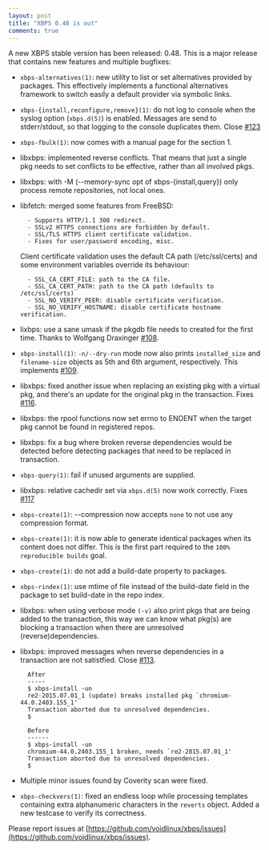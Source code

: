 ```yaml
---
layout: post
title: "XBPS 0.48 is out"
comments: true
---
```


A new XBPS stable version has been released: 0.48. This is a major release
that contains new features and multiple bugfixes:

* `xbps-alternatives(1)`: new utility to list or set alternatives provided by
packages. This effectively implements a functional alternatives framework
to switch easily a default provider via symbolic links.

* `xbps-{install,reconfigure,remove}(1)`: do not log to console when the
syslog option (`xbps.d(5)`) is enabled. Messages are send to stderr/stdout,
so that logging to the console duplicates them.
Close [#123](https://github.com/voidlinux/xbps/issues/123)

* `xbps-fbulk(1)`: now comes with a manual page for the section 1.

* libxbps: implemented reverse conflicts. That means that just a single pkg
 needs to set conflicts to be effective, rather than all involved pkgs.

* libxbps: with \-M (\--memory-sync opt of xbps-{install,query}) only process
 remote repositories, not local ones.

* libfetch: merged some features from FreeBSD:

        - Supports HTTP/1.1 308 redirect.
        - SSLv2 HTTPS connections are forbidden by default.
        - SSL/TLS HTTPS client certificate validation.
        - Fixes for user/password encoding, misc.

    Client certificate validation uses the default CA path (/etc/ssl/certs)
and some environment variables override its behaviour:

        - SSL_CA_CERT_FILE: path to the CA file.
        - SSL_CA_CERT_PATH: path to the CA path (defaults to /etc/ssl/certs)
        - SSL_NO_VERIFY_PEER: disable certificate verification.
        - SSL_NO_VERIFY_HOSTNAME: disable certificate hostname verification.

* lixbps: use a sane umask if the pkgdb file needs to created for the first
time. Thanks to Wolfgang Draxinger [#108](https://github.com/voidlinux/xbps/pull/108).

* `xbps-install(1)`: `-n/--dry-run` mode now also prints `installed_size` and
`filename-size` objects as 5th and 6th argument, respectively.
This implements [#109](https://github.com/voidlinux/xbps/issues/109).

* libxbps: fixed another issue when replacing an existing pkg with a virtual
pkg, and there's an update for the original pkg in the transaction.
Fixes [#116](https://github.com/voidlinux/xbps/issues/116).

* libxbps: the rpool functions now set errno to ENOENT when the target
 pkg cannot be found in registered repos.

* libxbps: fix a bug where broken reverse dependencies would be detected
 before detecting packages that need to be replaced in transaction.

* `xbps-query(1)`: fail if unused arguments are supplied.

* libxbps: relative cachedir set via `xbps.d(5)` now work correctly.
Fixes [#117](https://github.com/voidlinux/xbps/issues/117)

* `xbps-create(1)`: --compression now accepts `none` to not use any
compression format.

* `xbps-create(1)`: it is now able to generate identical packages when its
content does not differ. This is the first part required to the
`100% reproducible builds` goal.

* `xbps-create(1)`: do not add a build-date property to packages.

* `xbps-rindex(1)`: use mtime of file instead of the build-date field in the
package to set build-date in the repo index.

* libxbps: when using verbose mode `(-v)` also print pkgs that are being
added to the transaction, this way we can know what pkg(s) are blocking
a transaction when there are unresolved (reverse)dependencies.

* libxbps: improved messages when reverse dependencies in a transaction
are not satistfied. Close [#113](https://github.com/voidlinux/xbps/issues/113).

        After
        -----
        $ xbps-install -un
        re2-2015.07.01_1 (update) breaks installed pkg `chromium-44.0.2403.155_1'
        Transaction aborted due to unresolved dependencies.
        $

        Before
        ------
        $ xbps-install -un
        chromium-44.0.2403.155_1 broken, needs `re2-2015.07.01_1'
        Transaction aborted due to unresolved dependencies.
        $

* Multiple minor issues found by Coverity scan were fixed.

* `xbps-checkvers(1)`: fixed an endless loop while processing templates containing
extra alphanumeric characters in the `reverts` object. Added a new testcase
to verify its correctness.

Please report issues at
[https://github.com/voidlinux/xbps/issues](https://github.com/voidlinux/xbps/issues).
